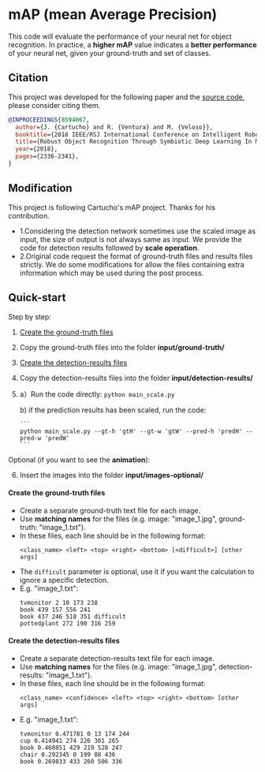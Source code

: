 # mAP (mean Average Precision)

This code will evaluate the performance of your neural net for object recognition.
In practice, a **higher mAP** value indicates a **better performance** of your neural net, given your ground-truth and set of classes.

## Citation

This project was developed for the following paper and the [source code](https://github.com/Cartucho/mAP), please consider citing them.

```bibtex
@INPROCEEDINGS{8594067,
  author={J. {Cartucho} and R. {Ventura} and M. {Veloso}},
  booktitle={2018 IEEE/RSJ International Conference on Intelligent Robots and Systems (IROS)}, 
  title={Robust Object Recognition Through Symbiotic Deep Learning In Mobile Robots}, 
  year={2018},
  pages={2336-2341},
}
```

## Modification
This project is following Cartucho's mAP project. Thanks for his contribution.
- 1.Considering the detection network sometimes use the scaled image as input, the size of output is not always same as input. We provide the code for detection results followed by **scale operation**.
- 2.Original code request the format of ground-truth files and results files strictly. We do some modifications for allow the files containing extra information which may be used during the post process.


## Quick-start

Step by step:

  1. [Create the ground-truth files](#create-the-ground-truth-files)
  2. Copy the ground-truth files into the folder **input/ground-truth/**
  3. [Create the detection-results files](#create-the-detection-results-files)
  4. Copy the detection-results files into the folder **input/detection-results/**
  5. a）Run the code directly:
         ```
         python main_scale.py
         ```
     
     b) if the prediction results has been scaled, run the code:
     
         ```
         python main_scale.py --gt-h 'gtH' --gt-w 'gtW' --pred-h 'predH' --pred-w 'predW'
         ```


Optional (if you want to see the **animation**):

  6. Insert the images into the folder **input/images-optional/**

#### Create the ground-truth files

- Create a separate ground-truth text file for each image.
- Use **matching names** for the files (e.g. image: "image_1.jpg", ground-truth: "image_1.txt").
- In these files, each line should be in the following format:
    ```
    <class_name> <left> <top> <right> <bottom> [<difficult>] [other args]
    ```
- The `difficult` parameter is optional, use it if you want the calculation to ignore a specific detection.
- E.g. "image_1.txt":
    ```
    tvmonitor 2 10 173 238
    book 439 157 556 241
    book 437 246 518 351 difficult
    pottedplant 272 190 316 259
    ```
#### Create the detection-results files

- Create a separate detection-results text file for each image.
- Use **matching names** for the files (e.g. image: "image_1.jpg", detection-results: "image_1.txt").
- In these files, each line should be in the following format:
    ```
    <class_name> <confidence> <left> <top> <right> <bottom> [other args]
    ```
- E.g. "image_1.txt":
    ```
    tvmonitor 0.471781 0 13 174 244
    cup 0.414941 274 226 301 265
    book 0.460851 429 219 528 247
    chair 0.292345 0 199 88 436
    book 0.269833 433 260 506 336
    ```
